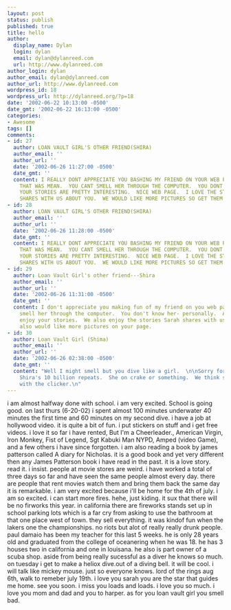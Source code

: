 ```yaml
---
layout: post
status: publish
published: true
title: hello
author:
  display_name: Dylan
  login: dylan
  email: dylan@dylanreed.com
  url: http://www.dylanreed.com
author_login: dylan
author_email: dylan@dylanreed.com
author_url: http://www.dylanreed.com
wordpress_id: 18
wordpress_url: http://dylanreed.org/?p=18
date: '2002-06-22 10:13:00 -0500'
date_gmt: '2002-06-22 16:13:00 -0500'
categories:
- Awesome
tags: []
comments:
- id: 27
  author: LOAN VAULT GIRL'S OTHER FRIEND(SHIRA)
  author_email: ''
  author_url: ''
  date: '2002-06-26 11:27:00 -0500'
  date_gmt: ''
  content: I REALLY DONT APPRECIATE YOU BASHING MY FRIEND ON YOUR WEB PAGE.  I THOUGHT
    THAT WAS MEAN.  YOU CANT SMELL HER THROUGH THE COMPUTER.  YOU DONT KNOW HER--PERSONALLY.  ANYWAY,
    YOUR STORIES ARE PRETTY INTERESTING.  NICE WEB PAGE.  I LOVE THE STORIES SARAH
    SHARES WITH US ABOUT YOU.  WE WOULD LIKE MORE PICTURES SO GET THEM ON YOUR PAGE.
- id: 28
  author: LOAN VAULT GIRL'S OTHER FRIEND(SHIRA)
  author_email: ''
  author_url: ''
  date: '2002-06-26 11:28:00 -0500'
  date_gmt: ''
  content: I REALLY DONT APPRECIATE YOU BASHING MY FRIEND ON YOUR WEB PAGE.  I THOUGHT
    THAT WAS MEAN.  YOU CANT SMELL HER THROUGH THE COMPUTER.  YOU DONT KNOW HER--PERSONALLY.  ANYWAY,
    YOUR STORIES ARE PRETTY INTERESTING.  NICE WEB PAGE.  I LOVE THE STORIES SARAH
    SHARES WITH US ABOUT YOU.  WE WOULD LIKE MORE PICTURES SO GET THEM ON YOUR PAGE.
- id: 29
  author: Loan Vault Girl's other friend---Shira
  author_email: ''
  author_url: ''
  date: '2002-06-26 11:31:00 -0500'
  date_gmt: ''
  content: I don't appreciate you making fun of my friend on you web page.  You can't
    smell her through the computer.  You don't know her- personally.  Anyway, we really
    enjoy your stories.  We also enjoy the stories Sarah shares with us about you.  We
    also would like more pictures on your page.
- id: 30
  author: Loan Vault Girl (Shima)
  author_email: ''
  author_url: ''
  date: '2002-06-26 02:38:00 -0500'
  date_gmt: ''
  content: "Well I might smell but you dive like a girl.  \n\nSorry for my friend
    Shira's 10 billion repeats.  She on crake or something.  We think she was an issue
    with the clicker.\n"
---
```

<p>i am almost halfway done with school. i am very excited. School is going good. on last thurs (6-20-02) i spent almost 100 minutes underwater 40 minutes the first time and 60 minutes on my second dive. i have a job at hollywood video. it is quite a bit of fun. i put stickers on stuff and i get free videos. i love it so far i have rented, But I'm a Cheerleader., American Virgin, Iron Monkey, Fist of Legend, Sgt Kabuki Man NYPD, Amped (video Game), and a few others i have since forgotten. i am also reading a book by james patterson called A diary for Nicholas. it is a good book and yet very different then any James Patterson book i have read in the past. it is a love story. read it. i insist. people at movie stores are weird. i have worked a total of three days so far and have seen the same people almost every day. there are people that rent movies watch them and bring them back the same day it is remarkable. i am very excited because i'll be home for the 4th of july. i am so excited. i can start more fires. hehe, just kiding. it sux that there will be no firworks this year. in california there are fireworks stands set up in school parking lots which is a far cry from asking to use the bathroom at that one place west of town. they sell everything. it was kindof fun when the lakers one the championships. no riots but alot of really really drunk people. paul damaio has been my teacher for this last 5 weeks. he is only 28 years old and graduated from the college of oceanering when he was 18. he has 3 houses two in california and one in louisana. he also is part owner of a scuba shop. aside from being really sucessful as a diver he knows so much. on tuesday i get to make a heliox dive.out of a diving bell. it will be cool. i will talk like mickey mouse. just so everyone knows. lord of the rings aug 6th, walk to remeber july 19th. i love you sarah you are the star that guides me home. see you soon. i miss you loads and loads. i love you so much. i love you mom and dad and you to harper. as for you loan vault girl you smell bad.</p>
